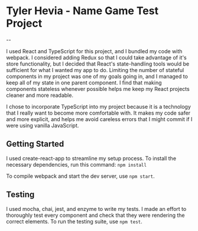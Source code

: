 # Tyler Hevia - Name Game Test Project
--


I used React and TypeScript for this project, and I bundled my code with webpack. I considered adding Redux so that I could take advantage of it's store functionality, but I decided that React's state-handling tools would be sufficient for what I wanted my app to do. Limiting the number of stateful components in my project was one of my goals going in, and I managed to keep all of my state in one parent component. I find that making components stateless whenever possible helps me keep my React projects cleaner and more readable.

I chose to incorporate TypeScript into my project because it is a technology that I really want to become more comfortable with. It makes my code safer and more explicit, and helps me avoid careless errors that I might commit if I were using vanilla JavaScript. 

## Getting Started

I used create-react-app to streamline my setup process. To install the necessary dependencies, run this command: 
`npm install`

To compile webpack and start the dev server, use `npm start`.

## Testing
I used mocha, chai, jest, and enzyme to write my tests. I made an effort to thoroughly test every component and check that they were rendering the correct elements. To run the testing suite, use `npm test`.




